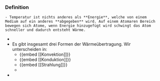 ### Definition
	- Temperatur ist nichts anderes als **Energie**, welche von einem Medium auf ein anderes **abgegeben** wird. Auf einem Atomaren Bereich bewegen sich Atome, wenn Energie hinzugefügt wird schwingt das Atom schneller und dadurch entsteht Wärme.
-
- Es gibt insgesamt drei Formen der Wärmeübertragung. Wir unterscheiden in:
	- {{embed [[Konvektion]]}}
	- {{embed [[Konduktion]]}}
	- {{embed [[Strahlung]]}}
	-
-